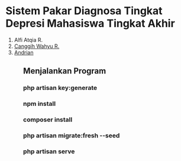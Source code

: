 # Sistem Pakar Diagnosa Tingkat Depresi Mahasiswa Tingkat Akhir

<ol>
    <li>Alfi Atqia R.</li>
    <li><a href="https://github.com/canggihwr" target="_blank">Canggih Wahyu R.</a></li>
    <li><a href="https://github.com/Andrian17" target="_blank">Andrian</a></li>
<ol>

## Menjalankan Program

### php artisan key:generate

### npm install

### composer install

### php artisan migrate:fresh --seed

### php artisan serve
